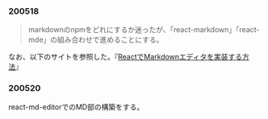 
### 200518
> markdownのnpmをどれにするか迷ったが、「react-markdown」「react-mde」の組み合わせで進めることにする。

なお、以下のサイトを参照した。『[ReactでMarkdownエディタを実装する方法](https://harkerhack.com/react-markdown-editor/)』

### 200520

react-md-editorでのMD部の構築をする。
